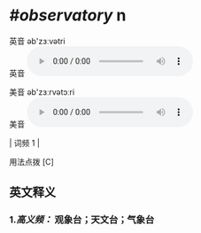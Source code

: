 # ***\#observatory*** n
英音 əb'zɜːvətri  
英音
<audio src="./media/observatory-B.aac" controls="controls"></audio>

美音 əb'zɜːrvətɔːri  
美音
<audio src="./media/observatory.aac" controls="controls"></audio>



| 词频 1 |  

用法点拨  [C] 

英文释义
---
### 1.*高义频：* **观象台；天文台；气象台**  


